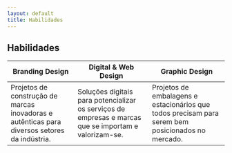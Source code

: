 ```yaml
---
layout: default
title: Habilidades
---
```


<h2>Habilidades</h2>

Branding Design | Digital & Web Design | Graphic Design 
--------------------- | --------------------- | --------------------- 
Projetos de construção de marcas inovadoras e autênticas para diversos setores da indústria. | Soluções digitais para potencializar os serviços de empresas e marcas que se importam e valorizam-se. | Projetos de embalagens e estacionários que todos precisam para serem bem posicionados no mercado.
